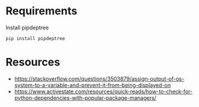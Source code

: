 # Requirements  
Install pipdeptree 
```
pip install pipdeptree
```

# Resources  
- https://stackoverflow.com/questions/3503879/assign-output-of-os-system-to-a-variable-and-prevent-it-from-being-displayed-on  
- https://www.activestate.com/resources/quick-reads/how-to-check-for-python-dependencies-with-popular-package-managers/  

